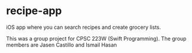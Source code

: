 # recipe-app
iOS app where you can search recipes and create grocery lists.

This was a group project for CPSC 223W (Swift Programming).
The group members are Jasen Castillo and Ismail Hasan

